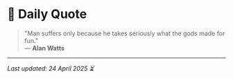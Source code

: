 # 📜 Daily Quote

> "Man suffers only because he takes seriously what the gods made for fun."  
> — **Alan Watts**

---

_Last updated: 24 April 2025 ⏳_
